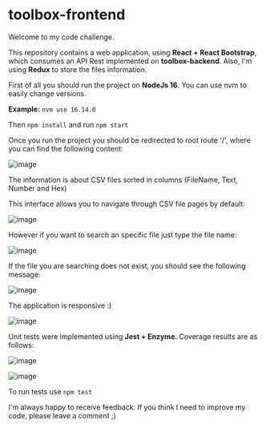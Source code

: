 # toolbox-frontend

Welcome to my code challenge. 

This repository contains a web application, using **React + React Bootstrap**, which consumes an API Rest implemented on **toolbox-backend**. Also, I'm using **Redux** to store the files information.

First of all you should run the project on **NodeJs 16**. You can use nvm to easily change versions. 

**Example:** ```nvm use 16.14.0```

Then ```npm install``` and run ```npm start```

Once you run the project you should be redirected to root route '/', where you can find the following content:

![image](https://user-images.githubusercontent.com/34432135/158038016-d97fd57e-e793-44e1-b00d-545374a39282.png)

The information is about CSV files sorted in columns (FileName, Text, Number and Hex)

This interface allows you to navigate through CSV file pages by default:

![image](https://user-images.githubusercontent.com/34432135/158038067-3d7d50ea-47a4-467b-91e4-5227c3c87bdb.png)

However if you want to search an specific file just type the file name:

![image](https://user-images.githubusercontent.com/34432135/158038077-5e069cb9-18ad-4585-b3b9-336755137868.png)

If the file you are searching does not exist, you should see the following message:

![image](https://user-images.githubusercontent.com/34432135/158038127-52ab5d4c-779c-4bce-bfde-32c63cf2a9ea.png)

The application is responsive :)

![image](https://user-images.githubusercontent.com/34432135/158038139-f4f4af3e-6fe9-4829-b369-756db644ba5d.png)

Unit tests were implemented using **Jest + Enzyme**. Coverage results are as follows:

![image](https://user-images.githubusercontent.com/34432135/158038189-288b4e92-230e-4a94-9320-4bddfd24bd59.png)

![image](https://user-images.githubusercontent.com/34432135/158038162-b04465b8-92c7-4f12-8f11-73c4b538a8a9.png)

To run tests use ```npm test```

I'm always happy to receive feedback. If you think I need to improve my code, please leave a comment ;)
